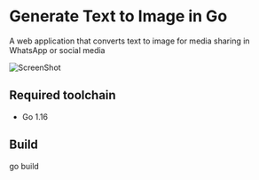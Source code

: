 # Generate Text to Image in Go

A web application that converts text to image for media sharing in WhatsApp or social media

![ScreenShot](https://raw.github.com/johnpili/go-text-to-image/master/generate-text-to-image-in-go-demo.gif)

## Required toolchain

* Go 1.16
    
## Build

go build